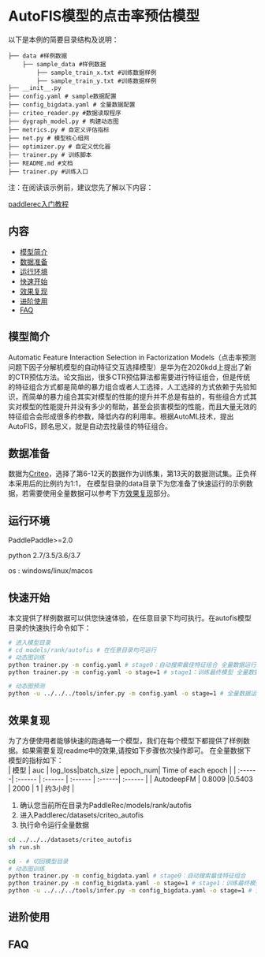 # AutoFIS模型的点击率预估模型

以下是本例的简要目录结构及说明： 

```
├── data #样例数据
    ├── sample_data #样例数据
        ├── sample_train_x.txt #训练数据样例
        ├── sample_train_y.txt #训练数据样例
├── __init__.py
├── config.yaml # sample数据配置
├── config_bigdata.yaml # 全量数据配置
├── criteo_reader.py #数据读取程序
├── dygraph_model.py # 构建动态图
├── metrics.py # 自定义评估指标
├── net.py # 模型核心组网
├── optimizer.py # 自定义优化器
├── trainer.py # 训练脚本
├── README.md #文档
├── trainer.py #训练入口
```

注：在阅读该示例前，建议您先了解以下内容：

[paddlerec入门教程](https://github.com/PaddlePaddle/PaddleRec/blob/master/README.md)

## 内容

- [模型简介](#模型简介)
- [数据准备](#数据准备)
- [运行环境](#运行环境)
- [快速开始](#快速开始)
- [效果复现](#效果复现)
- [进阶使用](#进阶使用)
- [FAQ](#FAQ)

## 模型简介
Automatic Feature Interaction Selection in Factorization Models（点击率预测问题下因子分解机模型的自动特征交互选择模型）是华为在2020kdd上提出了新的CTR预估方法。论文指出，很多CTR预估算法都需要进行特征组合，但是传统的特征组合方式都是简单的暴力组合或者人工选择，人工选择的方式依赖于先验知识，而简单的暴力组合其实对模型的性能的提升并不总是有益的，有些组合方式其实对模型的性能提升并没有多少的帮助，甚至会损害模型的性能，而且大量无效的特征组合会形成很多的参数，降低内存的利用率。根据AutoML技术，提出AutoFIS，顾名思义，就是自动去找最佳的特征组合。

## 数据准备

数据为[Criteo](http://labs.criteo.com/downloads/download-terabyte-click-log)，选择了第6-12天的数据作为训练集，第13天的数据测试集。正负样本采用后的比例约为1:1，
在模型目录的data目录下为您准备了快速运行的示例数据，若需要使用全量数据可以参考下方[效果复现](#效果复现)部分。

## 运行环境
PaddlePaddle>=2.0

python 2.7/3.5/3.6/3.7

os : windows/linux/macos 

## 快速开始
本文提供了样例数据可以供您快速体验，在任意目录下均可执行。在autofis模型目录的快速执行命令如下： 
```bash
# 进入模型目录
# cd models/rank/autofis # 在任意目录均可运行
# 动态图训练
python trainer.py -m config.yaml # stage0：自动搜索最佳特征组合 全量数据运行config_bigdata.yaml
python trainer.py -m config.yaml -o stage=1 # stage1：训练最终模型 全量数据运行config_bigdata.yaml

# 动态图预测
python -u ../../../tools/infer.py -m config.yaml -o stage=1 # 全量数据运行config_bigdata.yaml
``` 
## 效果复现
为了方便使用者能够快速的跑通每一个模型，我们在每个模型下都提供了样例数据。如果需要复现readme中的效果,请按如下步骤依次操作即可。
在全量数据下模型的指标如下：  
| 模型 | auc | log_loss|batch_size | epoch_num| Time of each epoch |
| :------| :------ | :------ | :------ | :------| :------ | 
| AutodeepFM | 0.8009 |0.5403 | 2000 | 1 | 约3小时 |

1. 确认您当前所在目录为PaddleRec/models/rank/autofis
2. 进入Paddlerec/datasets/criteo_autofis
3. 执行命令运行全量数据

``` bash
cd ../../../datasets/criteo_autofis
sh run.sh
```
```bash
cd - # 切回模型目录
# 动态图训练
python trainer.py -m config_bigdata.yaml # stage0：自动搜索最佳特征组合
python trainer.py -m config_bigdata.yaml -o stage=1 # stage1：训练最终模型
python -u ../../../tools/infer.py -m config_bigdata.yaml -o stage=1 # 预测 
```
## 进阶使用
  
## FAQ

